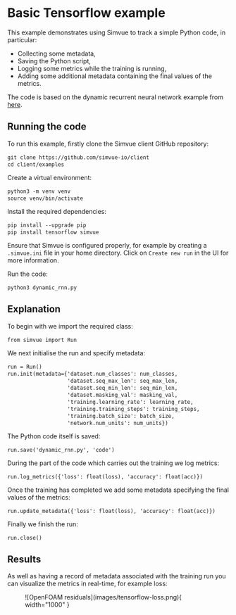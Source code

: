 # Basic Tensorflow example

This example demonstrates using Simvue to track a simple Python code, in particular:

- Collecting some metadata,
- Saving the Python script,
- Logging some metrics while the training is running,
- Adding some additional metadata containing the final values of the metrics.

The code is based on the dynamic recurrent neural network example from [here](https://github.com/aymericdamien/TensorFlow-Examples/).

## Running the code

To run this example, firstly clone the Simvue client GitHub repository:
```
git clone https://github.com/simvue-io/client
cd client/examples
```
Create a virtual environment:
```
python3 -m venv venv
source venv/bin/activate
```
Install the required dependencies:
```
pip install --upgrade pip
pip install tensorflow simvue
```
Ensure that Simvue is configured properly, for example by creating a `.simvue.ini` file in your home directory. Click on `Create new run`
in the UI for more information.

Run the code:
```
python3 dynamic_rnn.py
```

## Explanation

To begin with we import the required class:
```
from simvue import Run
```
We next initialise the run and specify metadata:
```
run = Run()
run.init(metadata={'dataset.num_classes': num_classes,
                   'dataset.seq_max_len': seq_max_len,
                   'dataset.seq_min_len': seq_min_len,
                   'dataset.masking_val': masking_val,
                   'training.learning_rate': learning_rate,
                   'training.training_steps': training_steps,
                   'training.batch_size': batch_size,
                   'network.num_units': num_units})
```
The Python code itself is saved:
```
run.save('dynamic_rnn.py', 'code')
```
During the part of the code which carries out the training we log metrics:
```
run.log_metrics({'loss': float(loss), 'accuracy': float(acc)})
```
Once the training has completed we add some metadata specifying the final values of the metrics:
```
run.update_metadata({'loss': float(loss), 'accuracy': float(acc)})
```

Finally we finish the run:
```
run.close()
```

## Results

As well as having a record of metadata associated with the training run you can visualize the metrics in real-time,
for example loss:
<figure markdown>
  ![OpenFOAM residuals](images/tensorflow-loss.png){ width="1000" }
</figure>

